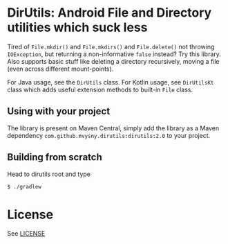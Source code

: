 # DirUtils: Android File and Directory utilities which suck less

Tired of `File.mkdir()` and `File.mkdirs()` and `File.delete()` not throwing `IOException`,
but returning a non-informative `false` instead? Try this library. Also supports basic stuff
like deleting a directory recursively, moving a file (even across different mount-points).

For Java usage, see the `DirUtils` class.
For Kotlin usage, see `DirUtilsKt` class which adds useful extension methods
to built-in `File` class.

## Using with your project

The library is present on Maven Central, simply add the library as
a Maven dependency `com.github.mvysny.dirutils:dirutils:2.0` to your project.

## Building from scratch

Head to dirutils root and type
```sh
$ ./gradlew
```

# License

See [LICENSE](LICENSE)
